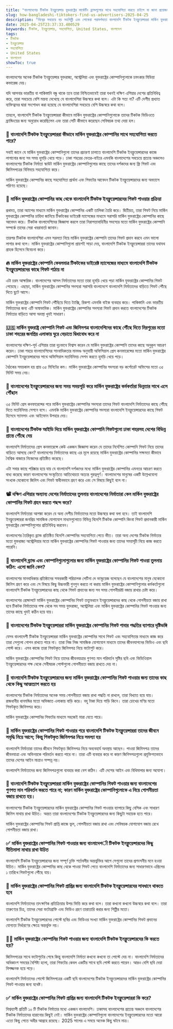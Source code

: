 ```yaml
---
title: "বাংলাদেশের টিকটক ইনফ্লুয়েন্সার যুক্তরাষ্ট্রের মার্কেটিং ব্র্যান্ডগুলোর সাথে সহযোগিতা করতে চাইলে যা জানা প্রয়োজন"
slug: how-bangladeshi-tiktokers-find-us-advertisers-2025-04-25
description: "বিশ্বের সবচেয়ে বড় সহশিল্পী এবং লোকেরা পরামর্শদাতা বাংলাদেশি টিকটক ইনফ্লুয়েন্সাররা মার্কিন যুক্তরাষ্ট্রের কোম্পানির সাথে সহযোগিতা করবে৷"
date: 2025-04-25T23:37:33.400529
keywords: টিকটক, ইনফ্লুয়েন্সার, সহযোগিতা, United States, বাংলাদেশ
tags:
- টিকটক
- ইনফ্লুয়েন্সার
- সহযোগিতা
- United States
- বাংলাদেশ
showToc: true
---
```


বাংলাদেশের অনেক টিকটক ইনফ্লুয়েন্সার যুক্তরাজ্য, অস্ট্রেলিয়া এবং যুক্তরাষ্ট্রের কোম্পানিগুলোকে চমৎকার মিডিয়া কভারেজ দেয়।

যদি আপনার ভারতীয় বা পাকিস্তানি বন্ধু থাকে তবে তারা নিশ্চিতভাবেই তারা যখনই দক্ষিণ এশিয়ার দেশের প্রতিনিধিত্ব করে, তারা সবচেয়ে বেশি মন্তব্য দেখেছে যে বাংলাদেশিরা উচ্চস্বরে কথা বলে। এটা কি সত্য না? এটি দেশীয় প্রখ্যাত ব্যক্তিত্বদের দ্বারা সংশোধন করা হয়েছে যে বাংলাদেশিরা সবচেয়ে বেশি উচ্চস্বরে কথা বলে। 

তাহলে, বাংলাদেশি টিকটক ইনফ্লুয়েন্সাররা কীভাবে মার্কিন যুক্তরাষ্ট্রের কোম্পানিগুলোকে তাদের টিকটক ভিডিওতে ব্র্যান্ডিংয়ের জন্য অনুরোধ করেছিলেন এবং তারা সেটি কীভাবে করেছেন সেবিষয়ক তথ্য দেয়া হল।

### 🥇 বাংলাদেশি টিকটক ইনফ্লুয়েন্সাররা কীভাবে মার্কিন যুক্তরাষ্ট্রের কোম্পানির সাথে সহযোগিতা করতে পারে?

সবাই জানে যে মার্কিন যুক্তরাষ্ট্রের কোম্পানিগুলো তাদের প্রচারণা চালাতে বাংলাদেশি টিকটক ইনফ্লুয়েন্সারদের কাজে লাগানোর জন্য সব সময় হুমড়ি খেয়ে পড়ে। ঢাকা শহরের ভেতর-বাইরে এমনকি বাংলাদেশের সবচেয়ে প্রত্যন্ত অঞ্চলেও বাংলাদেশের টিকটক নির্মাতা স্কাউট মার্কিন যুক্তরাষ্ট্রের কোম্পানিগুলোর কাছে তাদের দর্শকদের জন্য ফ্রি গিফট এবং জিনিসপত্রের বিনিময়ে সহযোগিতা করে। 

মার্কিন যুক্তরাষ্ট্রের কোম্পানির কাছে সহযোগিতা প্রার্থনা এবং গিফটের আবেদন টিকটক ইনফ্লুয়েন্সারদের জন্য অভ্যাসে পরিণত হয়েছে। 



### 👀 মার্কিন যুক্তরাষ্ট্রের কোম্পানির কাছ থেকে বাংলাদেশি টিকটক ইনফ্লুয়েন্সারদের গিফট পাওয়ার প্রক্রিয়া

প্রথমত, তারা অ্যাপের মাধ্যমে মার্কিন যুক্তরাষ্ট্রের কোম্পানির একটি তালিকা তৈরি করে। দ্বিতীয়ত, তারা গিফট নিয়ে মার্কিন যুক্তরাষ্ট্রের কোম্পানির চাহিদা জানিয়ে টিকটকের ডাইরেক্ট ম্যাসেজের মাধ্যমে সরাসরি মার্কিন যুক্তরাষ্ট্রের কোম্পানির কাছে আবেদন করে। টিকটক বাংলাদেশিদের জিজ্ঞাসা করলে তারা নিরাপত্তাবাহিনীর সদস্যের মতো মার্কিন যুক্তরাষ্ট্রের কোম্পানি সম্পর্কে তাদের সেরা খবরাবার্তা জানান। 

তারপর টিকটক বাংলাদেশিরা এমন সরলতা নিয়ে মার্কিন যুক্তরাষ্ট্রের কোম্পানি তাদের গিফট প্রদান করবে এমন ভালো লাগার কথা বলে। মার্কিন যুক্তরাষ্ট্রের কোম্পানিগুলো প্রায়শই সাড়া দেয়, বাংলাদেশি টিকটক ইনফ্লুয়েন্সাররা তাদের যথাযথ গ্রাহক হিসেবে বিবেচনা করে। 



### 🔥 মার্কিন যুক্তরাষ্ট্রের কোম্পানি কেবলমাত্র টিকটকের ডাইরেক্ট ম্যাসেজের মাধ্যমে বাংলাদেশি টিকটক ইনফ্লুয়েন্সারদের কাছে গিফট পাঠায় না

এটা চরম আক্ষরিক। বাংলাদেশের আসল নির্মাতাদের মতো তারা হুমড়ি খেয়ে পড়া মার্কিন যুক্তরাষ্ট্রের কোম্পানির গিফট পেয়েছে। এছাড়া, মার্কিন যুক্তরাষ্ট্রের কোম্পানির সদস্যরা সরাসরি বাংলাদেশে বাংলাদেশি নির্মাতাদের বাড়িতে গিফট পৌঁছে দিতে ছুটে আসে।

মার্কিন যুক্তরাষ্ট্রের কোম্পানি গিফট পৌঁছিয়ে দিতে ট্যাক্সি, রিকশা এমনকি বাইক ব্যবহার করে। পাকিস্তানি এবং ভারতীয় নির্মাতাদের জন্য এটি অস্বাভাবিক। মার্কিন যুক্তরাষ্ট্রের কোম্পানির সদস্যরা গিফট প্রদান করতে বাংলাদেশের টিকটক নির্মাতার বাড়িতে আসা অবস্থা খুবই সাধারণ। 



### 🇺🇸 মার্কিন যুক্তরাষ্ট্র কোম্পানি গিফট এবং জিনিসপত্র বাংলাদেশিদের কাছে পৌঁছে দিতে মিরপুরের মতো ঢাকা শহরের জনপ্রিয় এলাকায় ঘুরে বেড়াতে দ্বিধাবোধ করে না

বাংলাদেশের দক্ষিণ-পূর্ব এশিয়ার তারা দৃঢ়ভাবে বিশ্বাস করেন যে মার্কিন যুক্তরাষ্ট্রের কোম্পানি তাদের কাছে অনুকূল আচরণ করেন। ঢাকা শহরে বাংলাদেশিদের সাংবাদিকতার মানদণ্ড অনুযায়ী অফিসিয়াল প্রেস কনফারেন্সের মতো মার্কিন যুক্তরাষ্ট্রের কোম্পানি ইনফ্লুয়েন্সারদের সাথে অফিসিয়াল মতবিনিময় সেশন করতে হুমড়ি খেয়ে পড়ে। 

বৈঠকের সময়কাল হয় প্রায় ৩৫ মিনিটের কম। মার্কিন যুক্তরাষ্ট্রের কোম্পানির সদস্যরা বড় কর্পোরেট অফিসের মতো ৩৫ মিনিট সময় নেয়। 



### 👔 বাংলাদেশের ইনফ্লুয়েন্সারদের জন্য সময় সময়সূচি করে মার্কিন যুক্তরাষ্ট্রের কর্মকর্তারা ভিন্নতার সাথে এসে পৌঁছান

৩৫ মিনিট প্রেস কনফারেন্সের পরে মার্কিন যুক্তরাষ্ট্রের কোম্পানির সদস্যরা তাদের গিফট বাংলাদেশি নির্মাতাদের কাছে পৌঁছে দিতে মতবিনিময় সেশনে বসে। এমনকি মার্কিন যুক্তরাষ্ট্রের কোম্পানির সদস্যরা বাংলাদেশি ইনফ্লুয়েন্সারদের কাছে গিফট হিসেবে স্যামসাং এবং আইফোন উপহার দেয়।

### 🤝 বাংলাদেশের টিকটক আইডি দিয়ে মার্কিন যুক্তরাষ্ট্রের কোম্পানি গিফটগুলো ঢাকা শহরসহ দেশের বিভিন্ন প্রান্তে পৌঁছে দেয়

বাংলাদেশি নির্মাতাদের প্রেস কনফারেন্সে কেউ একজন জিজ্ঞাসা করেন যে তাদের নির্দেশিত কোম্পানি গিফট নিয়ে তাদের বাড়িতে আসছে কেন? বাংলাদেশের নির্মাতাদের কাছে এর মূলে রয়েছে মার্কিন যুক্তরাষ্ট্রের কোম্পানির সক্ষমতা কীভাবে বৈশ্বিক বাজারে নিজেদের প্রতিষ্ঠিত করেছে।

এটা সবার কাছে পরিষ্কার হয়ে যায় যে বাংলাদেশি দর্শকদের মধ্যে মার্কিন যুক্তরাষ্ট্রের কোম্পানির এমনতর আচরণ করতে বাধ্য করেছে কারণ বাংলাদেশের সংস্কৃতিতে আতিথেয়তা অত্যন্ত গুরত্বপূর্ণ। বাংলাদেশের মানুষের একটি উল্লেখযোগ্য সংখ্যক যেকোনো জিনিস এবং গিফট স্বাধীনভাবে গ্রহণ করে এবং সে বিষয়ে কিছুই বলে না।

### 📽️ দক্ষিণ এশিয়ার অন্যান্য দেশের নির্মাতাদের তুলনায় বাংলাদেশের নির্মাতারা কেন মার্কিন যুক্তরাষ্ট্রের কোম্পানির গিফট গ্রহন করতে পছন্দ করে?

বাংলাদেশি নির্মাতারা আশঙ্কা করেন যে অন্য দেশীয় নির্মাতাদের মতো উচ্চস্বরে কথা বলা হবে। তাই বাংলাদেশি ইনফ্লুয়েন্সাররা জনপ্রিয় সামজিক যোগাযোগ মাধ্যমগুলোতে বিভিন্ন বিদেশি টিকটক কোম্পানি কিংবা গিফট প্রদানকারী মার্কিন যুক্তরাষ্ট্রের কোম্পানিগুলোর প্রতিনিধিত্ব করবেন। 


বাংলাদেশের তৈরিকৃত ব্র্যান্ড প্রতিষ্ঠিত বিদেশি কোম্পানির সহযোগিতা পেতে ভীত। তারা অন্য দেশের টিকটক নির্মাতার মতো যুক্তরাজ্য অস্ট্রেলিয়ার মতো মার্কিন যুক্তরাষ্ট্রের কোম্পানির গিফট পাওয়ার জন্য তাদের সময়সূচী নিয়ে কাজ করতে পারেনি।


### 🤟 বাংলাদেশি ব্র্যান্ড এবং কোম্পানিগুলোগুলোর জন্য মার্কিন যুক্তরাষ্ট্রের কোম্পানির গিফট পাওয়া তুলনায় কঠিন: এসো জানি কেন?

বাংলাদেশের মানবাধিকার প্রতিষ্ঠানের সফরকারী পরিচালক লেটিনা দে ভাস্কুয়েজ বলেছেন যে বাংলাদেশের মানুষ যেকোনো জিনিস গ্রহণ করে এবং সে বিষয়ে কিছু উচ্চভারী গুনগুন করতে না করায় মার্কিন যুক্তরাষ্ট্রের কোম্পানিগুলোর কর্মকর্তাগুলো বাংলাদেশি টিকটক ইনফ্লুয়েন্সারদের কাছ থেকে গিফট প্রদানের জন্য সব সময় গোপনীয়ता বজায় রাখার চেষ্টা করে। 

বাংলাদেশের প্রেক্ষাপটে মার্কিন যুক্তরাষ্ট্রের কোম্পানির গিফট তত্ত্বাবধানে ইনফ্লুয়েন্সারদের কাছ থেকে গোপনীয়তা বজায় রাখা হবে টিকটক নির্মাতাদের পক্ষ থেকে সব সময় যুক্তরাজ্য, অস্ট্রেলিয়া এবং মার্কিন যুক্তরাষ্ট্রের কোম্পানির গিফট পাওয়ার জন্য তাদের কাছে খুবই কঠিন হয়ে যায়।



### 👀 বাংলাদেশের টিকটক ইনফ্লুয়েন্সাররা মার্কিন যুক্তরাষ্ট্রের কোম্পানির গিফট পাবার পদ্ধতির ব্যাপারে দৃষ্টিভঙ্গি

যেসব বাংলাদেশী টিকটক ইনফ্লুয়েন্সাররা মার্কিন যুক্তরাষ্ট্রের কোম্পানির সাথে গিফট এবং সহযোগিতার মাধ্যমে কাজ করে তারা সেগুলো গোপন রাখতে পারে না। তারা নিজ নিজ সামজিক যোগাযোগ মাধ্যমে তাদের জীবনযাপনের ভিডিও এবং ছবি পোস্ট করে। এসব কাজে তারা গিফটকৃত জিনিসপত্র নিয়ে ফটোশুট করে। 

মার্কিন যুক্তরাষ্ট্রের কোম্পানির গিফট নিয়ে তাদের জীবনযাত্রার গুণগত মান পরিবর্তন সৃষ্টির ছবি এবং ভিডিওিয়াল ইনফ্লুয়েন্সারদের পক্ষ থেকে সেবীষয়ক পোস্টগুলো গোপনীয়তা বজায় রাখতে দেয় না। 



### 💸 বাংলাদেশি টিকটক ইনফ্লুয়েন্সারদের জন্য মার্কিন যুক্তরাষ্ট্রের কোম্পানির গিফট পাওয়ার জন্য তাদের কাছ থেকে কিছু আত্মত্যাগ করতে হয়

বাংলাদেশের টিকটক নির্মাতাদের অনেক সময় গোপনীয়তা বজায় রাখা পদ্ধতি না রাখলে, তারা বিখ্যাত হয়ে যায়। রাজধানীর ধানমন্ডির মতো অভিজাত এলাকায় বাড়ি করে। বহু টাকা দিয়ে গাড়ি কিনে। তারা চোখের মণির মতো গিফটকৃত জিনিসপত্র করে। 

মার্কিন যুক্তরাষ্ট্রের কোম্পানির গিফটের মাধ্যমে সহজেই মারা যেতে পারে।



### 🙁 মার্কিন যুক্তরাষ্ট্রের কোম্পানির গিফট পাওয়ার পরে বাংলাদেশি টিকটক ইনফ্লুয়েন্সাররা তাদের জীবনে সমৃদ্ধি নিয়ে আসে; কিন্তু গিফটকৃত জিনিসপত্র নিয়ে সমস্যা হয়

বাংলাদেশি নির্মাতারা তাদের জীবনে গিফটকৃত জিনিসপত্র নিয়ে অব্যবহার্য অবস্থায় আছেন। পাওয়া জিনিসপত্র তাদের জীবনযাত্রা এবং অভিনয়কে পরিবর্তন করতে পারে না। তারা এটি ব্যবহার করে না কারণ জিনিসপত্রগুলো প্রযুক্তিগতভাবে তাদের দেশের আইন মাত্রাও সম্পন্ন নয়।

বাংলাদেশি নির্মাতাদের জন্য জিনিসপত্রগুলো ব্যবহার করা বেশ কঠিন। এটি দেশের আইন এবং বিধিমালার জন্য অযোগ্য। 


### 🚫 বাংলাদেশি টিকটক ইনফ্লুয়েন্সাররা মার্কিন যুক্তরাষ্ট্রের কোম্পানির গিফট পাওয়ার জন্য বাংলাদেশের গুণগত মান পরিবর্তন করতে পারে না; কারণ মার্কিন যুক্তরাষ্ট্রের কোম্পানিগুলোকে এ নিয়ে গোপনীয়তা বজায় রাখতে হয়।

বাংলাদেশের টিকটক ইনফ্লুয়েন্সারদের মার্কিন যুক্তরাষ্ট্রের কোম্পানির গিফট পাওয়ার ব্যাপারে কিছু বেসিক এবং সাধারণ জিনিস মাথায় রাখা উচিত। অন্তত তারা বাংলাদেশের টিকটক ইনফ্লুয়েন্সারদের জন্য কিছুটা সহায়ক হতে পারে। 

মার্কিন যুক্তরাষ্ট্রের কোম্পানির গিফট প্রাপ্তি কাজে ভুল, গোপনীয়তা বজায় রাখা এবং সেবিষয়ক যোগাযোগ বজায় রেখে গোপনীয়তা বজায় রাখা।

### ✅ মার্কিন যুক্তরাষ্ট্রের কোম্পানির গিফট পাওয়ার জন্য বাংলাদেশी টিকটক ইনফ্লুয়েন্সারদের কিছু নীতিমালা মাথায় রাখা উচিত


বাংলাদেশি টিকটক ইনফ্লুয়েন্সারদের জন্য সম্পূর্ণ চুক্তি শর্তাবলীর অন্তর্ভুক্তির আগে সেগুলো তাদের প্রশংসনীয় মনে হওয়া উচিত। মার্কিন যুক্তরাষ্ট্রের কোম্পানির কাছ থেকে পাওয়া গিফট পেতে বাংলাদেশি নির্মাতাদের জন্য সাধারণভাবে এপ্রিলের ১ তারিখে গিফটগুলো পৌঁছে যায়।



### 📜 মার্কিন যুক্তরাষ্ট্রের কোম্পানির গিফট প্রাপ্তির জন্য বাংলাদেশি টিকটক ইনফ্লুয়েন্সারদের সাবধানে থাকতে হবে

বাংলাদেশি নির্মাতাদের তাৎক্ষণিক প্রতিক্রিয়ার উপর ভিত্তি করে কথা বলে। তারা কখনো কখনো উচ্চস্বরে কথা বলে। তারা তারুণ্যের চিত্র, তাদের সেরা ফটোগ্রাফি এবং ভিডিও গ্রহণ তারাতারি করার জন্য শিল্পীর মতো।

বাংলাদেশি টিকটক ইনফ্লুয়েন্সারদের পোস্টে ছবির এবং ভিডিওর সংখ্যা মার্কিন যুক্তরাষ্ট্রের কোম্পানির গিফট প্রদানের যোগ্যতা নির্ধারণের ক্ষেত্রে অন্তর্ভুক্ত নয়। 


### 🤷‍♂️ মার্কিন যুক্তরাষ্ট্রের কোম্পানির গিফট পাওয়ার জন্য বাংলাদেশি টিকটক ইনফ্লুয়েন্সারদের কি করতে হয়?

জিনিসপত্রের সাথে ফটোশুটের শেষে কিন্তু বাংলাদেশি নির্মাতা কখনো কখনো তা পোস্টে দেয় না। বাংলাদেশি নির্মাতাদের অধিকাংশ সময়ের বৈশিষ্ট্য হলো, তারা গিফটের কেবল একটির সাথে ছবি পোস্ট করতে পারেন। আরও বেশি ছবি দেয়া বিপজ্জনক হয়ে পড়ে। 

বাংলাদেশি নির্মাতাদের পোস্টে জিনিসপত্রের একটি ছবি বাংলাদেশের টিকটক ইনফ্লুয়েন্সারদের মার্কিন যুক্তরাষ্ট্রের কোম্পানির গিফট পাওয়ার জন্য যথেষ্ট।

### ✅ মার্কিন যুক্তরাষ্ট্রের কোম্পানির গিফট প্রাপ্তির জন্য বাংলাদেশি টিকটক ইনফ্লুয়েন্সাররা কি করে?

বিশ্বব্যাপী প্রতিটি ১০ টি টিকটক নির্মাতার মধ্যে একজন বাংলাদেশি। ঢাকাসহ বাংলাদেশের প্রত্যন্ত অঞ্চলে বাংলাদেশের টিকটক নির্মাতাদের হারানোর কিছুই নেই। মার্কিন যুক্তরাষ্ট্রের কোম্পানিগুলো বাংলাদেশের ইনফ্লুয়েন্সারদের মতো আরো এতো কিছু পেতে অধীর আগ্রহে রয়েছে। 2025 সালের এ সময়ে অনেক কিছু ঘটবে মাত্র।